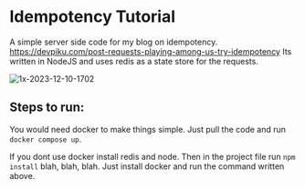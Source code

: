 # Idempotency Tutorial
A simple server side code for my blog on idempotency. 
https://devpiku.com/post-requests-playing-among-us-try-idempotency
Its written in NodeJS and uses redis as a state store for the requests.

![1x-2023-12-10-1702](https://github.com/piku98/idempotency-tutorial/assets/43680169/5a7bb1ee-5af8-423d-a996-350d7726a319)


## Steps to run:
You would need docker to make things simple.
Just pull the code and run `docker compose up`.

If you dont use docker install redis and node. Then in the project file run `npm install` blah, blah, blah. Just install docker and run the command written above.
